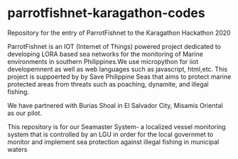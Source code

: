 # parrotfishnet-karagathon-codes
Repository for the entry of ParrotFishnet to the Karagathon Hackathon 2020

ParrotFishnet is an IOT (Internet of Things) powered project dedicated to developing LORA  based sea networks for the monitoring of Marine environments in southern Philippines.We use micropython for iiot developemnent as well as web languages such as javascript, html,etc. This project is suppoerted by by Save Philippine Seas that aims to protect marine protected areas from threats such as poaching, dynamite, and illegal fishing. 

We have partnered with Burias Shoal in El Salvador City, Misamis Oriental as our pilot.

This repository is for our Seamaster System- a localized vessel monitoring system that is controlled by an LGU in order for the local governmet to monitor and implement sea protection against illegal fishing in municipal waters


